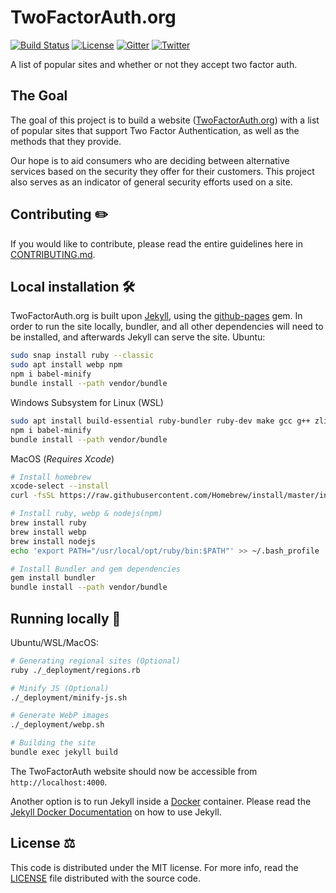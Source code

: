 # TwoFactorAuth.org

[![Build Status](https://img.shields.io/github/workflow/status/2factorauth/twofactorauth/Jekyll%20Tests?style=for-the-badge)](https://github.com/2factorauth/twofactorauth/actions)
[![License](https://img.shields.io/badge/license-mit-9A0F2D.svg?style=for-the-badge)](/LICENSE)
[![Gitter](https://img.shields.io/gitter/room/2factorauth/twofactorauth.svg?style=for-the-badge&logo=gitter&color=ED1965)](https://gitter.im/2factorauth/twofactorauth)
[![Twitter](https://img.shields.io/badge/Twitter-@2faorg-1DA1F2.svg?style=for-the-badge&logo=twitter)](https://twitter.com/2faorg)

A list of popular sites and whether or not they accept two factor auth.

## The Goal

The goal of this project is to build a website ([TwoFactorAuth.org](https://twofactorauth.org)) with a list of popular sites that support
Two Factor Authentication, as well as the methods that they provide.

Our hope is to aid consumers who are deciding between alternative services based on the security they
offer for their customers. This project also serves as an indicator of general security efforts used on a site.

## Contributing :pencil2:

If you would like to contribute, please read the entire guidelines here in
[CONTRIBUTING.md][contrib].

## Local installation :hammer_and_wrench:

TwoFactorAuth.org is built upon [Jekyll](https://jekyllrb.com/), using the [github-pages](https://github.com/github/pages-gem) gem.
In order to run the site locally, bundler, and all other dependencies will need to be installed, and afterwards Jekyll can serve
the site. Ubuntu:

```bash
sudo snap install ruby --classic
sudo apt install webp npm
npm i babel-minify
bundle install --path vendor/bundle
```

Windows Subsystem for Linux (WSL)

```bash
sudo apt install build-essential ruby-bundler ruby-dev make gcc g++ zlib1g-dev npm webp
npm i babel-minify
bundle install --path vendor/bundle
```

MacOS (_Requires Xcode_)

```bash
# Install homebrew
xcode-select --install
curl -fsSL https://raw.githubusercontent.com/Homebrew/install/master/install.sh

# Install ruby, webp & nodejs(npm)
brew install ruby
brew install webp
brew install nodejs
echo 'export PATH="/usr/local/opt/ruby/bin:$PATH"' >> ~/.bash_profile

# Install Bundler and gem dependencies
gem install bundler
bundle install --path vendor/bundle
```

## Running locally :running:

Ubuntu/WSL/MacOS:

```bash
# Generating regional sites (Optional)
ruby ./_deployment/regions.rb

# Minify JS (Optional)
./_deployment/minify-js.sh

# Generate WebP images
./_deployment/webp.sh

# Building the site
bundle exec jekyll build
```

The TwoFactorAuth website should now be accessible from `http://localhost:4000`.

Another option is to run Jekyll inside a [Docker](https://www.docker.com/) container. Please read the [Jekyll Docker Documentation](https://github.com/envygeeks/jekyll-docker/blob/master/README.md) on how to use Jekyll.

## License :balance_scale:

This code is distributed under the MIT license. For more info, read the
[LICENSE][license] file distributed with the source code.

[contrib]: /CONTRIBUTING.md
[license]: /LICENSE
